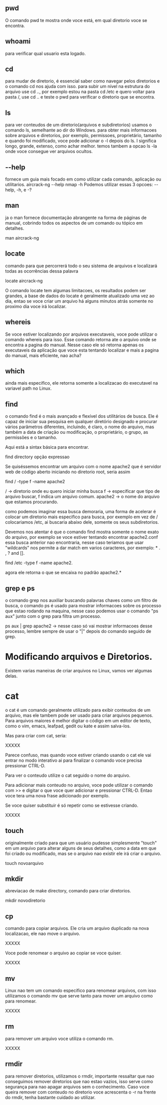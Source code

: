 ## pwd
O comando pwd te mostra onde voce está, em qual diretorio voce se encontra.

## whoami
para verificar qual usuario esta logado.

## cd 
para mudar de diretorio, é essencial saber como navegar pelos diretorios e o comando cd nos ajuda com isso. para subir um nível na estrutura do arquivo use cd .., por exemplo estou na pasta cd /etc e quero voltar para pasta /, use cd .. e teste o pwd para verificar o diretorio que se encontra.

## ls
para ver conteudos de um diretorio(arquivos e subdiretorios) usamos o comando ls, semelhante ao dir do Windows.
para obter mais informacoes sobre arquivos e diretorios, por exemplo, permissoes, proprietário, tamanho e quando foi modificado, voce pode adicionar o -l depois do ls. l significa longo, grande, extenso, como achar melhor.
temos tambem a opcao ls -la onde voce consegue ver arquivos ocultos.

## --help
fornece um guia mais focado em como utilizar cada comando, aplicação ou utilitarios.
aircrack-ng --help
nmap -h
Podemos utilizar essas 3 opcoes:
--help, -h, e -?

## man
ja o man fornece documentação abrangente na forma de páginas de manual, cobrindo todos os aspectos de um comando ou tópico em detalhes.

man aircrack-ng

## locate
comando para que percorrerá todo o seu sistema de arquivos e localizará todas as ocorrências dessa palavra

locate aircrack-ng

O comando locate tem algumas limitacoes, os resultados podem ser grandes, a base de dados do locate é geralmente atualizado uma vez ao dia, entao se voce criar um arquivo há alguns minutos atrás somente no proximo dia voce irá localizar.

## whereis 
Se voce estiver localizando por arquivos executaveis, voce pode utilizar o comando whereis para isso. Esse comando retorna ate o arquivo onde se encontra a pagina do manual. Nesse caso ele só retorna apenas os executaveis da aplicação que voce esta tentando localizar e mais a pagina do manual, mais eficiente, nao acha?

## which
ainda mais especifico, ele retorna somente a localizacao do executavel na variavel path no Linux. 

## find 
o comando find é o mais avançado e flexível dos utilitários de busca. Ele é capaz de iniciar sua pesquisa em qualquer diretório designado e procurar vários parâmetros diferentes, incluindo, é claro, o nome do arquivo, mas também a data de criação ou modificação, o proprietário, o grupo, as permissões e o tamanho.

Aqui está a sintax básica para encontrar.

find directory opção expressao

Se quiséssemos encontrar um arquivo com o nome apache2 que é servidor web de código aberto iniciando no diretorio root, seria assim

find / -type f -name apache2

/ -> diretorio onde eu quero iniciar minha busca
f -> especificar que tipo de arquivo buscar, f indica um arquivo comum.
apache2 -> o nome do arquivo que estamos procurando.

como podemos imaginar essa busca demoraria, uma forma de acelerar é colocar um diretorio mais especifico para busca, por exemplo em vez de / colocariamos /etc, ai buscaria abaixo dele, somente os seus subdiretorios.

Devemos nos atentar é que o comando find mostra somente o nome exato do arquivo, por exemplo se voce estiver tentando encontrar apache2.conf essa busca anterior nao encontraria, nesse caso teriamos que usar "wildcards" nos permite a dar match em varios caracteres, por exemplo: * . , ? and [].

find /etc -type f -name apache2.

agora ele retorna o que se encaixa no padrão apache2.*

## grep e ps 
o comando grep nos auxiliar buscando palavras chaves como um filtro de busca, o comando ps é usado para mostrar informacoes sobre os processo que estao rodando na maquina, nesse caso podemos usar o comando "ps aux" junto com o grep para filtra um processo.

ps aux | grep apache2 ->  nesse caso só vai mostrar informacoes desse processo, lembre sempre de usar o "|" depois do comando seguido de grep.

# Modificando arquivos e Diretorios.

Existem varias maneiras de criar arquivos no Linux, vamos ver algumas delas.

# cat
o cat é um comando geralmente utilizado para exibir conteudos de um arquivo, mas ele tambem pode ser usado para criar arquivos pequenos. Para arquivos maiores é melhor digitar o código em um editor de texto, como o vim, emacs, leafpad, gedit ou kate e assim salva-los.

Mas para criar com cat, seria:

XXXXX

Parece confuso, mas quando voce estiver criando usando o cat ele vai entrar no modo interativo ai para finalizar o comando voce precisa pressionar CTRL-D.

Para ver o conteudo utilize o cat seguido o nome do arquivo.

Para adicionar mais conteudo no arquivo, voce pode utilizar o comando com >> e digitar o que voce quer adicionar e pressionar CTRL-D. Entao voce tera uma nova frase adicionado por exemplo.

Se voce quiser substituir é só repetir como se estivesse criando.

XXXXX

## touch
originalmente criado para que um usuário pudesse simplesmente "touch" em um arquivo para alterar alguns de seus detalhes, como a data em que foi criado ou modificado, mas se o arquivo nao existir ele irá criar o arquivo.

touch novoarquivo

## mkdir
abreviacao de make directory, comando para criar diretorios.

mkdir novodiretorio

## cp 
comando para copiar arquivos. Ele cria um arquivo duplicado na nova localizacao, ele nao move o arquivo.

XXXXX

Voce pode renomear o arquivo ao copiar se voce quiser.

XXXXX

## mv
Linux nao tem um comando especifico para renomear arquivos, com isso utilizamos o comando mv que serve tanto para mover um arquivo como para renomear.

XXXXX

## rm 
para remover um arquivo voce utiliza o comando rm.

XXXXX

## rmdir
para remover diretorios, utilizamos o rmdir, importante ressaltar que nao conseguimos remover diretorios que nao estao vazios, isso serve como segurança para nao apagar arquivos sem o conhecimento. Caso voce queira remover com conteudo no diretorio voce acrescenta o -r na frente do rmdir, tenha bastante cuidado ao utilizar.